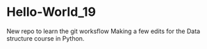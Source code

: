 # Hello-World_19
New repo to learn the git worksflow
Making a few edits for the Data structure course in Python.
